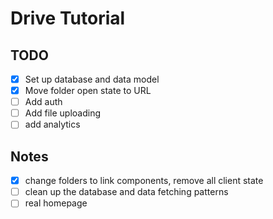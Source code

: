 # Drive Tutorial

## TODO

- [x] Set up database and data model
- [x] Move folder open state to URL
- [ ] Add auth
- [ ] Add file uploading
- [ ] add analytics

## Notes

- [x] change folders to link components, remove all client state
- [ ] clean up the database and data fetching patterns
- [ ] real homepage
